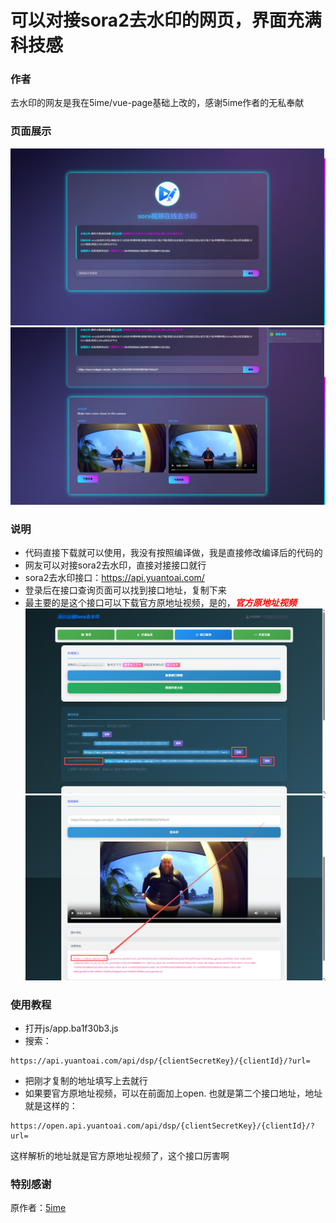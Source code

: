 # 可以对接sora2去水印的网页，界面充满科技感
### 作者
去水印的网友是我在5ime/vue-page基础上改的，感谢5ime作者的无私奉献
### 页面展示
![图片/1.png](https://github.com/xiaolou888/qushuiyin-jianyi/blob/main/图片/1.png)
![图片/2.png](https://github.com/xiaolou888/qushuiyin-jianyi/blob/main/图片/2.png)
### 说明
- 代码直接下载就可以使用，我没有按照编译做，我是直接修改编译后的代码的
- 网友可以对接sora2去水印，直接对接接口就行
- sora2去水印接口：https://api.yuantoai.com/
- 登录后在接口查询页面可以找到接口地址，复制下来
- 最主要的是这个接口可以下载官方原地址视频，是的，***<span style="color:red">官方原地址视频</span>***
![图片/api.png](https://github.com/xiaolou888/qushuiyin-jianyi/blob/main/图片/api.png)
![图片/3.png](https://github.com/xiaolou888/qushuiyin-jianyi/blob/main/%E5%9B%BE%E7%89%87/3.png)
### 使用教程
- 打开js/app.ba1f30b3.js
- 搜索：
```
https://api.yuantoai.com/api/dsp/{clientSecretKey}/{clientId}/?url=
```
- 把刚才复制的地址填写上去就行
- 如果要官方原地址视频，可以在前面加上open. 也就是第二个接口地址，地址就是这样的：
```
https://open.api.yuantoai.com/api/dsp/{clientSecretKey}/{clientId}/?url=
```
这样解析的地址就是官方原地址视频了，这个接口厉害啊

### 特别感谢
原作者：[5ime](https://github.com/5ime/vue-page)
